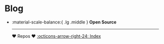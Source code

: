 # Blog


<div class="grid cards" markdown>

-  :material-scale-balance:{ .lg .middle } __Open Source__

    ---
    :heart: Repos :heart: [:octicons-arrow-right-24: Index](./posts/repos.md)

</div>